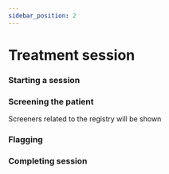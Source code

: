 ```yaml
---
sidebar_position: 2
---
```


# Treatment session

### Starting a session

### Screening the patient

Screeners related to the registry will be shown

### Flagging

### Completing session

